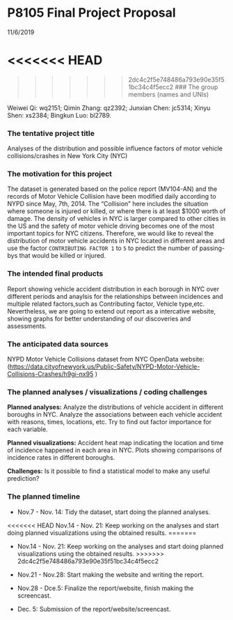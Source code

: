 P8105 Final Project Proposal
================
11/6/2019

# \<\<\<\<\<\<\< HEAD

> > > > > > > 2dc4c2f5e748486a793e90e35f51bc34c4f5ecc2 \#\#\# The group
> > > > > > > members (names and UNIs)

Weiwei Qi: wq2151; Qimin Zhang: qz2392; Junxian Chen: jc5314; Xinyu
Shen: xs2384; Bingkun Luo: bl2789.

### The tentative project title

Analyses of the distribution and possible influence factors of motor
vehicle collisions/crashes in New York City (NYC)

### The motivation for this project

The dataset is generated based on the police report (MV104-AN) and the
records of Motor Vehicle Collision have been modified daily according to
NYPD since May, 7th, 2014. The “Collision” here includes the situation
where someone is injured or killed, or where there is at least $1000
worth of damage. The density of vehicles in NYC is larger compared to
other cities in the US and the safety of motor vehicle driving becomes
one of the most important topics for NYC citizens. Therefore, we would
like to reveal the distribution of motor vehicle accidents in NYC
located in different areas and use the factor `CONTRIBUTING FACTOR 1` to
`5` to predict the number of passing-bys that would be killed or
injured.

### The intended final products

Report showing vehicle accident distribution in each borough in NYC over
different periods and anaylsis for the relationships between incidences
and multiple related factors,such as Contributing factor, Vehicle
type,etc. Nevertheless, we are going to extend out report as a
intercative website, showing graphs for better understanding of our
discoveries and assessments.

### The anticipated data sources

NYPD Motor Vehicle Collisions dataset from NYC OpenData website:
(<https://data.cityofnewyork.us/Public-Safety/NYPD-Motor-Vehicle-Collisions-Crashes/h9gi-nx95>
)

### The planned analyses / visualizations / coding challenges

**Planned analyses:** Analyze the distributions of vehicle accident in
different boroughs in NYC. Analyze the associations between each vehicle
accident with reasons, times, locations, etc. Try to find out factor
importance for each variable.

**Planned visualizations:** Accident heat map indicating the location
and time of incidence happened in each area in NYC. Plots showing
comparisons of incidence rates in different boroughs.

**Challenges:** Is it possible to find a statistical model to make any
useful prediction?

### The planned timeline

  - Nov.7 - Nov. 14: Tidy the dataset, start doing the planned analyses.

\<\<\<\<\<\<\< HEAD Nov.14 - Nov. 21: Keep working on the analyses and
start doing planned visualizations using the obtained results. =======

  - Nov.14 - Nov. 21: Keep working on the analyses and start doing
    planned visualizations using the obtained results. \>\>\>\>\>\>\>
    2dc4c2f5e748486a793e90e35f51bc34c4f5ecc2

  - Nov.21 - Nov.28: Start making the website and writing the report.

  - Nov.28 - Dce.5: Finalize the report/website, finish making the
    screencast.

  - Dec. 5: Submission of the report/website/screencast.
